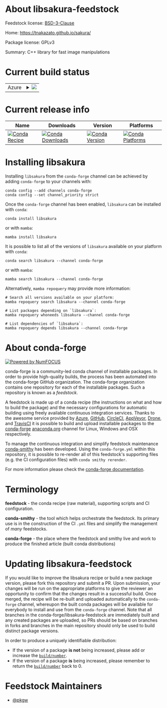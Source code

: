 About libsakura-feedstock
=========================

Feedstock license: [BSD-3-Clause](https://github.com/conda-forge/libsakura-feedstock/blob/main/LICENSE.txt)

Home: https://tnakazato.github.io/sakura/

Package license: GPLv3

Summary: C++ library for fast image manipulations

Current build status
====================


<table>
    
  <tr>
    <td>Azure</td>
    <td>
      <details>
        <summary>
          <a href="https://dev.azure.com/conda-forge/feedstock-builds/_build/latest?definitionId=565&branchName=main">
            <img src="https://dev.azure.com/conda-forge/feedstock-builds/_apis/build/status/libsakura-feedstock?branchName=main">
          </a>
        </summary>
        <table>
          <thead><tr><th>Variant</th><th>Status</th></tr></thead>
          <tbody><tr>
              <td>linux_64</td>
              <td>
                <a href="https://dev.azure.com/conda-forge/feedstock-builds/_build/latest?definitionId=565&branchName=main">
                  <img src="https://dev.azure.com/conda-forge/feedstock-builds/_apis/build/status/libsakura-feedstock?branchName=main&jobName=linux&configuration=linux%20linux_64_" alt="variant">
                </a>
              </td>
            </tr><tr>
              <td>osx_64</td>
              <td>
                <a href="https://dev.azure.com/conda-forge/feedstock-builds/_build/latest?definitionId=565&branchName=main">
                  <img src="https://dev.azure.com/conda-forge/feedstock-builds/_apis/build/status/libsakura-feedstock?branchName=main&jobName=osx&configuration=osx%20osx_64_" alt="variant">
                </a>
              </td>
            </tr>
          </tbody>
        </table>
      </details>
    </td>
  </tr>
</table>

Current release info
====================

| Name | Downloads | Version | Platforms |
| --- | --- | --- | --- |
| [![Conda Recipe](https://img.shields.io/badge/recipe-libsakura-green.svg)](https://anaconda.org/conda-forge/libsakura) | [![Conda Downloads](https://img.shields.io/conda/dn/conda-forge/libsakura.svg)](https://anaconda.org/conda-forge/libsakura) | [![Conda Version](https://img.shields.io/conda/vn/conda-forge/libsakura.svg)](https://anaconda.org/conda-forge/libsakura) | [![Conda Platforms](https://img.shields.io/conda/pn/conda-forge/libsakura.svg)](https://anaconda.org/conda-forge/libsakura) |

Installing libsakura
====================

Installing `libsakura` from the `conda-forge` channel can be achieved by adding `conda-forge` to your channels with:

```
conda config --add channels conda-forge
conda config --set channel_priority strict
```

Once the `conda-forge` channel has been enabled, `libsakura` can be installed with `conda`:

```
conda install libsakura
```

or with `mamba`:

```
mamba install libsakura
```

It is possible to list all of the versions of `libsakura` available on your platform with `conda`:

```
conda search libsakura --channel conda-forge
```

or with `mamba`:

```
mamba search libsakura --channel conda-forge
```

Alternatively, `mamba repoquery` may provide more information:

```
# Search all versions available on your platform:
mamba repoquery search libsakura --channel conda-forge

# List packages depending on `libsakura`:
mamba repoquery whoneeds libsakura --channel conda-forge

# List dependencies of `libsakura`:
mamba repoquery depends libsakura --channel conda-forge
```


About conda-forge
=================

[![Powered by
NumFOCUS](https://img.shields.io/badge/powered%20by-NumFOCUS-orange.svg?style=flat&colorA=E1523D&colorB=007D8A)](https://numfocus.org)

conda-forge is a community-led conda channel of installable packages.
In order to provide high-quality builds, the process has been automated into the
conda-forge GitHub organization. The conda-forge organization contains one repository
for each of the installable packages. Such a repository is known as a *feedstock*.

A feedstock is made up of a conda recipe (the instructions on what and how to build
the package) and the necessary configurations for automatic building using freely
available continuous integration services. Thanks to the awesome service provided by
[Azure](https://azure.microsoft.com/en-us/services/devops/), [GitHub](https://github.com/),
[CircleCI](https://circleci.com/), [AppVeyor](https://www.appveyor.com/),
[Drone](https://cloud.drone.io/welcome), and [TravisCI](https://travis-ci.com/)
it is possible to build and upload installable packages to the
[conda-forge](https://anaconda.org/conda-forge) [anaconda.org](https://anaconda.org/)
channel for Linux, Windows and OSX respectively.

To manage the continuous integration and simplify feedstock maintenance
[conda-smithy](https://github.com/conda-forge/conda-smithy) has been developed.
Using the ``conda-forge.yml`` within this repository, it is possible to re-render all of
this feedstock's supporting files (e.g. the CI configuration files) with ``conda smithy rerender``.

For more information please check the [conda-forge documentation](https://conda-forge.org/docs/).

Terminology
===========

**feedstock** - the conda recipe (raw material), supporting scripts and CI configuration.

**conda-smithy** - the tool which helps orchestrate the feedstock.
                   Its primary use is in the construction of the CI ``.yml`` files
                   and simplify the management of *many* feedstocks.

**conda-forge** - the place where the feedstock and smithy live and work to
                  produce the finished article (built conda distributions)


Updating libsakura-feedstock
============================

If you would like to improve the libsakura recipe or build a new
package version, please fork this repository and submit a PR. Upon submission,
your changes will be run on the appropriate platforms to give the reviewer an
opportunity to confirm that the changes result in a successful build. Once
merged, the recipe will be re-built and uploaded automatically to the
`conda-forge` channel, whereupon the built conda packages will be available for
everybody to install and use from the `conda-forge` channel.
Note that all branches in the conda-forge/libsakura-feedstock are
immediately built and any created packages are uploaded, so PRs should be based
on branches in forks and branches in the main repository should only be used to
build distinct package versions.

In order to produce a uniquely identifiable distribution:
 * If the version of a package **is not** being increased, please add or increase
   the [``build/number``](https://docs.conda.io/projects/conda-build/en/latest/resources/define-metadata.html#build-number-and-string).
 * If the version of a package **is** being increased, please remember to return
   the [``build/number``](https://docs.conda.io/projects/conda-build/en/latest/resources/define-metadata.html#build-number-and-string)
   back to 0.

Feedstock Maintainers
=====================

* [@pkgw](https://github.com/pkgw/)

